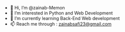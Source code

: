 - 👋 Hi, I’m @zainab-Memon
- 👀 I’m interested in Python and Web Development 
- 🌱 I’m currently learning Back-End Web development 
- 📫 Reach me through : zainabsafi23@gmail.com

